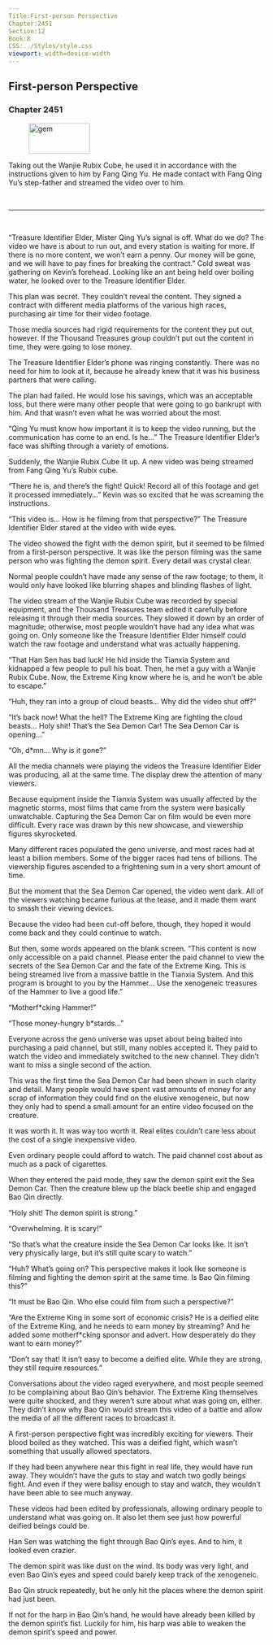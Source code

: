 ```yaml
---
Title:First-person Perspective 
Chapter:2451 
Section:12 
Book:8 
CSS:../Styles/style.css 
viewport: width=device-width
---
```

  
## First-person Perspective
### Chapter 2451
  
<figure>
	<img src="../Images/gem.gif" alt="gem" id="gem" width="120" height="60" />
</figure>
  

  
Taking out the Wanjie Rubix Cube, he used it in accordance with the instructions given to him by Fang Qing Yu. He made contact with Fang Qing Yu’s step-father and streamed the video over to him.

<br>

*****

<br>

“Treasure Identifier Elder, Mister Qing Yu’s signal is off. What do we do? The video we have is about to run out, and every station is waiting for more. If there is no more content, we won’t earn a penny. Our money will be gone, and we will have to pay fines for breaking the contract.” Cold sweat was gathering on Kevin’s forehead. Looking like an ant being held over boiling water, he looked over to the Treasure Identifier Elder.

This plan was secret. They couldn’t reveal the content. They signed a contract with different media platforms of the various high races, purchasing air time for their video footage.

Those media sources had rigid requirements for the content they put out, however. If the Thousand Treasures group couldn’t put out the content in time, they were going to lose money.

The Treasure Identifier Elder’s phone was ringing constantly. There was no need for him to look at it, because he already knew that it was his business partners that were calling.

The plan had failed. He would lose his savings, which was an acceptable loss, but there were many other people that were going to go bankrupt with him. And that wasn’t even what he was worried about the most.

“Qing Yu must know how important it is to keep the video running, but the communication has come to an end. Is he…” The Treasure Identifier Elder’s face was shifting through a variety of emotions.

Suddenly, the Wanjie Rubix Cube lit up. A new video was being streamed from Fang Qing Yu’s Rubix cube.

“There he is, and there’s the fight! Quick! Record all of this footage and get it processed immediately…” Kevin was so excited that he was screaming the instructions.

“This video is… How is he filming from that perspective?” The Treasure Identifier Elder stared at the video with wide eyes.

The video showed the fight with the demon spirit, but it seemed to be filmed from a first-person perspective. It was like the person filming was the same person who was fighting the demon spirit. Every detail was crystal clear.

Normal people couldn’t have made any sense of the raw footage; to them, it would only have looked like blurring shapes and blinding flashes of light.

The video stream of the Wanjie Rubix Cube was recorded by special equipment, and the Thousand Treasures team edited it carefully before releasing it through their media sources. They slowed it down by an order of magnitude; otherwise, most people wouldn’t have had any idea what was going on. Only someone like the Treasure Identifier Elder himself could watch the raw footage and understand what was actually happening.

“That Han Sen has bad luck! He hid inside the Tianxia System and kidnapped a few people to pull his boat. Then, he met a guy with a Wanjie Rubix Cube. Now, the Extreme King know where he is, and he won’t be able to escape.”

“Huh, they ran into a group of cloud beasts… Why did the video shut off?”

“It’s back now! What the hell? The Extreme King are fighting the cloud beasts… Holy shit! That’s the Sea Demon Car! The Sea Demon Car is opening…”

“Oh, d*mn… Why is it gone?”

All the media channels were playing the videos the Treasure Identifier Elder was producing, all at the same time. The display drew the attention of many viewers.

Because equipment inside the Tianxia System was usually affected by the magnetic storms, most films that came from the system were basically unwatchable. Capturing the Sea Demon Car on film would be even more difficult. Every race was drawn by this new showcase, and viewership figures skyrocketed.

Many different races populated the geno universe, and most races had at least a billion members. Some of the bigger races had tens of billions. The viewership figures ascended to a frightening sum in a very short amount of time.

But the moment that the Sea Demon Car opened, the video went dark. All of the viewers watching became furious at the tease, and it made them want to smash their viewing devices.

Because the video had been cut-off before, though, they hoped it would come back and they could continue to watch.

But then, some words appeared on the blank screen. “This content is now only accessible on a paid channel. Please enter the paid channel to view the secrets of the Sea Demon Car and the fate of the Extreme King. This is being streamed live from a massive battle in the Tianxia System. And this program is brought to you by the Hammer… Use the xenogeneic treasures of the Hammer to live a good life.”

“Motherf*cking Hammer!”

“Those money-hungry b*stards…”

Everyone across the geno universe was upset about being baited into purchasing a paid channel, but still, many nobles accepted it. They paid to watch the video and immediately switched to the new channel. They didn’t want to miss a single second of the action.

This was the first time the Sea Demon Car had been shown in such clarity and detail. Many people would have spent vast amounts of money for any scrap of information they could find on the elusive xenogeneic, but now they only had to spend a small amount for an entire video focused on the creature.

It was worth it. It was way too worth it. Real elites couldn’t care less about the cost of a single inexpensive video.

Even ordinary people could afford to watch. The paid channel cost about as much as a pack of cigarettes.

When they entered the paid mode, they saw the demon spirit exit the Sea Demon Car. Then the creature blew up the black beetle ship and engaged Bao Qin directly.

“Holy shit! The demon spirit is strong.”

“Overwhelming. It is scary!”

“So that’s what the creature inside the Sea Demon Car looks like. It isn’t very physically large, but it’s still quite scary to watch.”

“Huh? What’s going on? This perspective makes it look like someone is filming and fighting the demon spirit at the same time. Is Bao Qin filming this?”

“It must be Bao Qin. Who else could film from such a perspective?”

“Are the Extreme King in some sort of economic crisis? He is a deified elite of the Extreme King, and he needs to earn money by streaming? And he added some motherf*cking sponsor and advert. How desperately do they want to earn money?”

“Don’t say that! It isn’t easy to become a deified elite. While they are strong, they still require resources.”

Conversations about the video raged everywhere, and most people seemed to be complaining about Bao Qin’s behavior. The Extreme King themselves were quite shocked, and they weren’t sure about what was going on, either. They didn’t know why Bao Qin would stream this video of a battle and allow the media of all the different races to broadcast it.

A first-person perspective fight was incredibly exciting for viewers. Their blood boiled as they watched. This was a deified fight, which wasn’t something that usually allowed spectators.

If they had been anywhere near this fight in real life, they would have run away. They wouldn’t have the guts to stay and watch two godly beings fight. And even if they were ballsy enough to stay and watch, they wouldn’t have been able to see much anyway.

These videos had been edited by professionals, allowing ordinary people to understand what was going on. It also let them see just how powerful deified beings could be.

Han Sen was watching the fight through Bao Qin’s eyes. And to him, it looked even crazier.

The demon spirit was like dust on the wind. Its body was very light, and even Bao Qin’s eyes and speed could barely keep track of the xenogeneic.

Bao Qin struck repeatedly, but he only hit the places where the demon spirit had just been.

If not for the harp in Bao Qin’s hand, he would have already been killed by the demon spirit’s fist. Luckily for him, his harp was able to weaken the demon spirit’s speed and power.